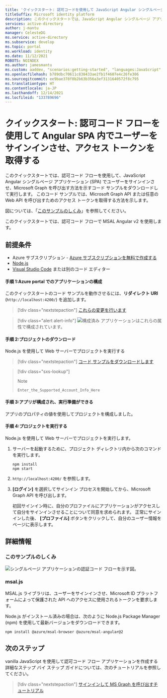 ```yaml
---
title: 'クイックスタート: 認可コードを使用して JavaScript Angular シングルページ アプリ (SPA) でユーザーをサインインさせて Microsoft Graph を呼び出す | Azure'
titleSuffix: Microsoft identity platform
description: このクイックスタートでは、JavaScript Angular シングルページ アプリケーション (SPA) で認可コード フローを使用して、個人アカウント、職場アカウント、学校アカウントのユーザーをサインインさせ、Microsoft Graph を呼び出す方法について説明します。
services: active-directory
author: j-mantu
manager: CelesteDG
ms.service: active-directory
ms.subservice: develop
ms.topic: portal
ms.workload: identity
ms.date: 11/12/2021
ROBOTS: NOINDEX
ms.author: jamesmantu
ms.custom: aaddev, "scenarios:getting-started", "languages:JavaScript", devx-track-js, mode-other
ms.openlocfilehash: b789dbc70611c838433ae2fb1f4607e4c26fe306
ms.sourcegitcommit: ee9bae378f0b2b63b356a3ef3131640572f8c795
ms.translationtype: HT
ms.contentlocale: ja-JP
ms.lasthandoff: 12/14/2021
ms.locfileid: "133789696"
---
```

# <a name="quickstart-sign-in-and-get-an-access-token-in-an-angular-spa-using-the-auth-code-flow"></a>クイックスタート: 認可コード フローを使用して Angular SPA 内でユーザーをサインインさせ、アクセス トークンを取得する



このクイックスタートでは、認可コード フローを使用して、JavaScript Angular シングルページ アプリケーション (SPA) でユーザーをサインインさせ、Microsoft Graph を呼び出す方法を示すコード サンプルをダウンロードして実行します。 このコード サンプルでは、Microsoft Graph API または任意の Web API を呼び出すためのアクセス トークンを取得する方法を示します。

図については、「[このサンプルのしくみ](#how-the-sample-works)」を参照してください。

このクイックスタートでは、認可コード フローで MSAL Angular v2 を使用します。

## <a name="prerequisites"></a>前提条件

* Azure サブスクリプション - [Azure サブスクリプションを無料で作成する](https://azure.microsoft.com/free/?WT.mc_id=A261C142F)
* [Node.js](https://nodejs.org/en/download/)
* [Visual Studio Code](https://code.visualstudio.com/download) または別のコード エディター

#### <a name="step-1-configure-your-application-in-the-azure-portal"></a>手順 1:Azure portal でのアプリケーションの構成
このクイックスタートのコード サンプルを動作させるには、**リダイレクト URI** (`http://localhost:4200/`) を追加します。

>[!div class="nextstepaction"]
>[これらの変更を行います]()

> [!div class="alert alert-info"]
> ![構成済み](media/quickstart-v2-javascript/green-check.png) アプリケーションはこれらの属性で構成されています。

 #### <a name="step-2-download-the-project"></a>手順 2:プロジェクトのダウンロード

Node.js を使用して Web サーバーでプロジェクトを実行する

>[!div class="nextstepaction"]
>[コード サンプルをダウンロードします](https://github.com/Azure-Samples/ms-identity-javascript-angular-spa/archive/main.zip)

> [!div class="sxs-lookup"]
> > [!NOTE]
> > `Enter_the_Supported_Account_Info_Here`


#### <a name="step-3-your-app-is-configured-and-ready-to-run"></a>手順 3:アプリが構成され、実行準備ができる

アプリのプロパティの値を使用してプロジェクトを構成しました。

#### <a name="step-4-run-the-project"></a>手順 4:プロジェクトを実行する

Node.js を使用して Web サーバーでプロジェクトを実行します。

1. サーバーを起動するために、プロジェクト ディレクトリ内から次のコマンドを実行します。
    ```console
    npm install
    npm start
    ```
1. `http://localhost:4200/` を参照します。

1. **[ログイン]** を選択してサインイン プロセスを開始してから、Microsoft Graph API を呼び出します。

    初回サインイン時に、自分のプロファイルにアプリケーションがアクセスして自分をサインインさせることについて同意を求められます。 正常にサインインした後、 **[プロファイル]** ボタンをクリックして、自分のユーザー情報をページに表示します。

## <a name="more-information"></a>詳細情報

### <a name="how-the-sample-works"></a>このサンプルのしくみ

![シングルページ アプリケーションの認証コード フローを示す図。](media/quickstart-v2-javascript-auth-code/diagram-01-auth-code-flow.png)

### <a name="msaljs"></a>msal.js

MSAL.js ライブラリは、ユーザーをサインインさせ、Microsoft ID プラットフォームによって保護された API へのアクセスに使用されるトークンを要求します。

Node.js がインストール済みの場合は、次のように Node.js Package Manager (npm) を使用して最新バージョンをダウンロードできます。

```console
npm install @azure/msal-browser @azure/msal-angular@2
```

## <a name="next-steps"></a>次のステップ

vanilla JavaScript を使用して認可コード フロー アプリケーションを作成する詳細なステップ バイ ステップ ガイドについては、次のチュートリアルを参照してください。

> [!div class="nextstepaction"]
> [サインインして MS Graph を呼び出すチュートリアル](./tutorial-v2-javascript-auth-code.md)
